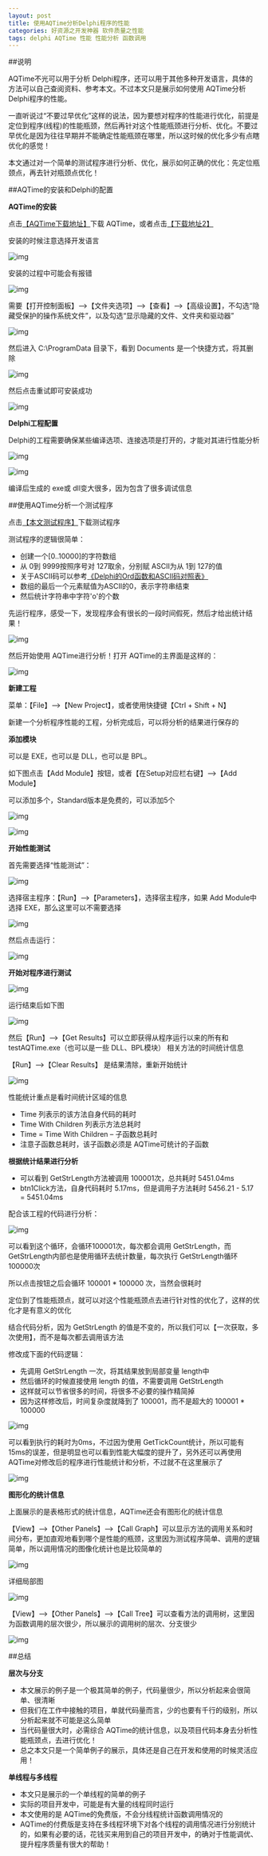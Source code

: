 ```yaml
---
layout: post
title: 使用AQTime分析Delphi程序的性能
categories: 好资源之开发神器 软件质量之性能 
tags: delphi AQTime 性能 性能分析 函数调用
---
```


##说明

AQTime不光可以用于分析 Delphi程序，还可以用于其他多种开发语言，具体的方法可以自己查阅资料、参考本文。不过本文只是展示如何使用 AQTime分析 Delphi程序的性能。

一直听说过“不要过早优化”这样的说法，因为要想对程序的性能进行优化，前提是定位到程序(线程)的性能瓶颈，然后再针对这个性能瓶颈进行分析、优化。不要过早优化是因为往往早期并不能确定性能瓶颈在哪里，所以这时候的优化多少有点瞎优化的感觉！

本文通过对一个简单的测试程序进行分析、优化，展示如何正确的优化：先定位瓶颈点，再去针对瓶颈点优化！

##AQTime的安装和Delphi的配置

**AQTime的安装**

点击[【AQTime下载地址】](https://smartbear.com/product/aqtime-pro/overview/)下载 AQTime，或者点击[【下载地址2】](http://www.softpedia.com/dyn-postdownload.php/6eb5d6aa1a1016435280aef484835995/578c5dae/9ff3/4/2?tsf=0)

安装的时候注意选择开发语言

![img](../media/image/2016-07-18/01.png)

安装的过程中可能会有报错

![img](../media/image/2016-07-18/02.png)

需要【打开控制面板】-->【文件夹选项】-->【查看】-->【高级设置】，不勾选“隐藏受保护的操作系统文件”，以及勾选“显示隐藏的文件、文件夹和驱动器”

![img](../media/image/2016-07-18/03.png)

然后进入 C:\ProgramData 目录下，看到 Documents 是一个快捷方式，将其删除

![img](../media/image/2016-07-18/04.png)

然后点击重试即可安装成功

![img](../media/image/2016-07-18/05.png)

**Delphi工程配置**

Delphi的工程需要确保某些编译选项、连接选项是打开的，才能对其进行性能分析

![img](../media/image/2016-07-18/06.png)

![img](../media/image/2016-07-18/07.png)

编译后生成的 exe或 dll变大很多，因为包含了很多调试信息

##使用AQTime分析一个测试程序

点击[【本文测试程序】](../download/20160718/testAQTime.zip)下载测试程序

测试程序的逻辑很简单：

* 创建一个[0..10000]的字符数组
* 从 0到 9999按照序号对 127取余，分别赋 ASCII为从 1到 127的值
* 关于ASCII码可以参考[《Delphi的Ord函数和ASCII码对照表》](http://www.xumenger.com/delphi-ord-20160222/)
* 数组的最后一个元素赋值为ASCII的0，表示字符串结束
* 然后统计字符串中字符'o'的个数

先运行程序，感受一下，发现程序会有很长的一段时间假死，然后才给出统计结果！

![img](../media/image/2016-07-18/08.png)

然后开始使用 AQTime进行分析！打开 AQTime的主界面是这样的：

![img](../media/image/2016-07-18/09.png)

**新建工程**

菜单：【File】-->【New Project】，或者使用快捷键【Ctrl + Shift + N】

新建一个分析程序性能的工程，分析完成后，可以将分析的结果进行保存的

**添加模块**

可以是 EXE，也可以是 DLL，也可以是 BPL。

如下图点击【Add Module】按钮，或者【在Setup对应栏右键】-->【Add Module】

可以添加多个，Standard版本是免费的，可以添加5个

![img](../media/image/2016-07-18/10.png)

![img](../media/image/2016-07-18/11.png)

**开始性能测试**

首先需要选择“性能测试”：

![img](../media/image/2016-07-18/12.png)

选择宿主程序：【Run】-->【Parameters】，选择宿主程序，如果 Add Module中选择 EXE，那么这里可以不需要选择

![img](../media/image/2016-07-18/13.png)

然后点击运行：

![img](../media/image/2016-07-18/14.png)

**开始对程序进行测试**

![img](../media/image/2016-07-18/15.png)

运行结束后如下图

![img](../media/image/2016-07-18/16.png)

然后【Run】-->【Get Results】可以立即获得从程序运行以来的所有和 testAQTime.exe（也可以是一些 DLL、BPL模块） 相关方法的时间统计信息

【Run】-->【Clear Results】 是结果清除，重新开始统计

![img](../media/image/2016-07-18/17.png)

性能统计重点是看时间统计区域的信息

* Time 列表示的该方法自身代码的耗时
* Time With Children 列表示方法总耗时
* Time = Time With Children – 子函数总耗时
* 注意子函数总耗时，该子函数必须是 AQTime可统计的子函数

**根据统计结果进行分析**

* 可以看到 GetStrLength方法被调用 100001次，总共耗时 5451.04ms
* btn1Click方法，自身代码耗时 5.17ms，但是调用子方法耗时 5456.21 - 5.17 = 5451.04ms

配合该工程的代码进行分析：

![img](../media/image/2016-07-18/21.png)

可以看到这个循环，会循环100001次，每次都会调用 GetStrLength，而 GetStrLength内部也是使用循环去统计数量，每次执行 GetStrLength循环 100000次

所以点击按钮之后会循环 100001 * 100000 次，当然会很耗时

定位到了性能瓶颈点，就可以对这个性能瓶颈点去进行针对性的优化了，这样的优化才是有意义的优化

结合代码分析，因为 GetStrLength 的值是不变的，所以我们可以【一次获取，多次使用】，而不是每次都去调用该方法

修改成下面的代码逻辑：

* 先调用 GetStrLength 一次，将其结果放到局部变量 length中
* 然后循环的时候直接使用 length 的值，不需要调用 GetStrLength
* 这样就可以节省很多的时间，将很多不必要的操作精简掉
* 因为这样修改后，时间复杂度就降到了 100001，而不是超大的 100001 * 100000

![img](../media/image/2016-07-18/22.png)

可以看到执行的耗时为0ms，不过因为使用 GetTickCount统计，所以可能有 15ms的误差，但是明显也可以看到性能大幅度的提升了，另外还可以再使用 AQTime对修改后的程序进行性能统计和分析，不过就不在这里展示了

![img](../media/image/2016-07-18/23.png)

**图形化的统计信息**

上面展示的是表格形式的统计信息，AQTime还会有图形化的统计信息

【View】-->【Other Panels】-->【Call Graph】可以显示方法的调用关系和时间分布，更加直观地看到哪个是性能的瓶颈，这里因为测试程序简单、调用的逻辑简单，所以调用情况的图像化统计也是比较简单的

![img](../media/image/2016-07-18/18.png)

详细局部图

![img](../media/image/2016-07-18/19.png)

【View】-->【Other Panels】-->【Call Tree】可以查看方法的调用树，这里因为函数调用的层次很少，所以展示的调用树的层次、分支很少

![img](../media/image/2016-07-18/20.png)

##总结

**层次与分支**

* 本文展示的例子是一个极其简单的例子，代码量很少，所以分析起来会很简单、很清晰
* 但我们在工作中接触的项目，单就代码量而言，少的也要有千行的级别，所以分析起来就不可能是这么简单
* 当代码量很大时，必需综合 AQTime的统计信息，以及项目代码本身去分析性能瓶颈点，去进行优化！
* 总之本文只是一个简单例子的展示，具体还是自己在开发和使用的时候灵活应用！

**单线程与多线程**

* 本文只是展示的一个单线程的简单的例子
* 实际的项目开发中，可能是有大量的线程同时运行
* 本文使用的是 AQTime的免费版，不会分线程统计函数调用情况的
* AQTime的付费版是支持在多线程环境下对各个线程的调用情况进行分别统计的，如果有必要的话，花钱买来用到自己的项目开发中，的确对于性能调优、提升程序质量有很大的帮助！
